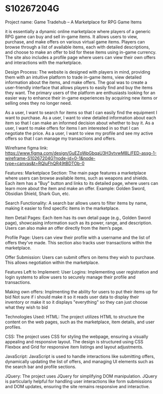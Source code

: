 # S10267204G
Project name: 
Game Tradehub – A Marketplace for RPG Game Items

it is essentially a dynamic online marketplace where players of a generic RPG game can buy and sell in-game items. 
It allows users to view, purchase, and make offers on various virtual game items. Players can browse through a list of available items, each with detailed descriptions, and choose to make an offer to bid for these items using in-game currency.
The site also includes a profile page where users can view their own offers and interactions with the marketplace.

Design Process:
The website is designed with players in mind, providing them with an intuitive platform to trade in-game items, view detailed information about the items, and make offers.
The goal was to create a user-friendly interface that allows players to easily find and buy the items they want. 
The primary users of the platform are  enthusiasts looking for an easier way to enhance their in-game experiences by acquiring new items or selling ones they no longer need.

As a user, I want to search for items so that I can easily find the equipment I want to purchase.
As a user, I want to view detailed information about each item so that I can make an informed decision about whether to buy it.
As a user, I want to make offers for items I am interested in so that I can negotiate the price.
As a user, I want to view my profile and see my active offers so that I can manage my transactions and offers.

Wireframe figma link:
https://www.figma.com/design/GuEZoWpGbqaU3H3vtvwM8L/FED-assg-1-wireframe-S10267204G?node-id=0-1&node-type=canvas&t=RQluFhQR49tBDTOb-0

Features:
Marketplace Section:
The main page features a marketplace where users can browse available items, such as weapons and shields. Each item has a "Buy" button and links to its detailed page, where users can learn more about the item and make an offer.
Example: Golden Sword, Obsidian Shield, Shark Gun, etc.

Search Functionality:
A search bar allows users to filter items by name, making it easier to find specific items in the marketplace.

Item Detail Pages:
Each item has its own detail page (e.g., Golden Sword page), showcasing information such as its power, range, and description. Users can also make an offer directly from the item’s page.

Profile Page:
Users can view their profile with a username and the list of offers they've made. This section also tracks user transactions within the marketplace.

Offer Submission:
Users can submit offers on items they wish to purchase. This allows negotiation within the marketplace.

Features Left to Implement:
User Logins:
Implementing user registration and login systems to allow users to securely manage their profile and transactions.

Making own offers:
Implmenting the ability for users to put their items up for bid
Not sure if i should make it so it reads user data to display their inventory
or make it so it displays "everything" so they can just choose what they wish to bid

Technologies Used:
HTML:
The project utilizes HTML to structure the content on the web pages, such as the marketplace, item details, and user profiles.

CSS:
The project uses CSS for styling the webpage, ensuring a visually appealing and responsive layout. The design is structured using CSS Flexbox and Grid for responsive item listings and layout adjustments.

JavaScript:
JavaScript is used to handle interactions like submitting offers, dynamically updating the list of offers, and managing UI elements such as the search bar and profile sections.

JQuery:
The project uses JQuery for simplifying DOM manipulation. JQuery is particularly helpful for handling user interactions like form submissions and DOM updates, ensuring the site remains responsive and interactive.